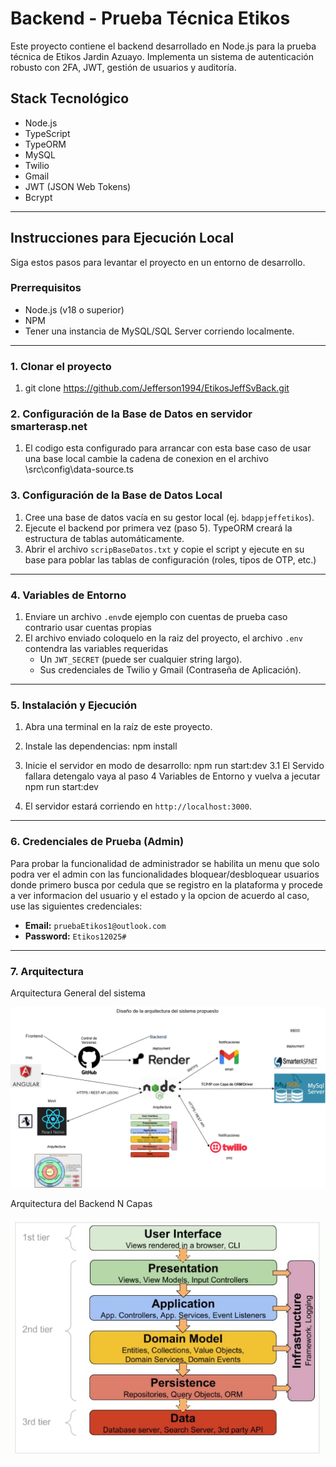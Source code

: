 # Backend - Prueba Técnica Etikos

Este proyecto contiene el backend desarrollado en Node.js para la prueba técnica de Etikos Jardin
Azuayo. Implementa un sistema de autenticación robusto con 2FA, JWT, gestión de usuarios y auditoría.

## Stack Tecnológico
* Node.js
* TypeScript
* TypeORM
* MySQL 
* Twilio
* Gmail
* JWT (JSON Web Tokens)
* Bcrypt

---

## Instrucciones para Ejecución Local

Siga estos pasos para levantar el proyecto en un entorno de desarrollo.

### Prerrequisitos
* Node.js (v18 o superior)
* NPM
* Tener una instancia de MySQL/SQL Server corriendo localmente.

---
### 1. Clonar el proyecto
1. git clone https://github.com/Jefferson1994/EtikosJeffSvBack.git


### 2. Configuración de la Base de Datos en servidor smarterasp.net

1.  El codigo esta configurado para arrancar con esta base caso de usar una base local cambie la cadena de
conexion en el archivo \src\config\data-source.ts

### 3. Configuración de la Base de Datos Local

1.  Cree una base de datos vacía en su gestor local (ej. `bdappjeffetikos`).
2.  Ejecute el backend por primera vez (paso 5). TypeORM creará la estructura de tablas automáticamente.
3.  Abrir el archivo `scripBaseDatos.txt` y copie el script y ejecute en su base para poblar las tablas de configuración (roles, tipos de OTP, etc.) 
---

### 4. Variables de Entorno

1.  Enviare un archivo `.env`de ejemplo con cuentas de prueba caso contrario usar cuentas propias 
2.  El archivo enviado coloquelo en la raiz del proyecto, el archivo `.env` contendra las variables requeridas
    * Un `JWT_SECRET` (puede ser cualquier string largo).
    * Sus credenciales de Twilio y Gmail (Contraseña de Aplicación).

---

### 5. Instalación y Ejecución

1.  Abra una terminal en la raíz de este proyecto.
2.  Instale las dependencias:
    npm install

3.  Inicie el servidor en modo de desarrollo:
    npm run start:dev
    3.1 El Servido fallara detengalo vaya al paso 4 Variables de Entorno 
    y vuelva a jecutar npm run start:dev
4.  El servidor estará corriendo en `http://localhost:3000`.

---

### 6. Credenciales de Prueba (Admin)

Para probar la funcionalidad de administrador se habilita un menu que solo podra ver el admin con las funcionalidades bloquear/desbloquear usuarios donde primero busca por cedula que se registro en la plataforma y procede a ver informacion del usuario y  el estado y la opcion de acuerdo al caso, use las siguientes credenciales:

* **Email:** `pruebaEtikos1@outlook.com` 
* **Password:** `Etikos12025#`

---

### 7. Arquitectura 

Arquitectura General del sistema 

![Diagrama de Arquitectura del Sistema](./docs/ArquitecturaGeneral.png)


Arquitectura del Backend N Capas

![Diagrama de Arquitectura del Backend](./docs/ArquitecturaNCapas.png)
